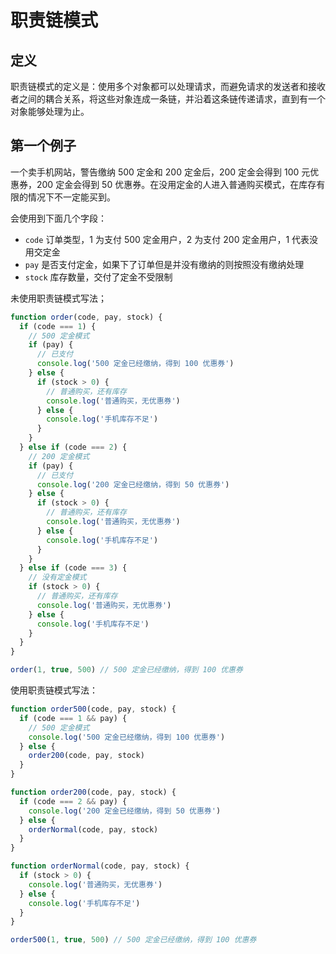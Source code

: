 # 职责链模式

## 定义

职责链模式的定义是：使用多个对象都可以处理请求，而避免请求的发送者和接收者之间的耦合关系，将这些对象连成一条链，并沿着这条链传递请求，直到有一个对象能够处理为止。

## 第一个例子

一个卖手机网站，警告缴纳 500 定金和 200 定金后，200 定金会得到 100 元优惠券，200 定金会得到 50 优惠券。在没用定金的人进入普通购买模式，在库存有限的情况下不一定能买到。

会使用到下面几个字段：

- `code` 订单类型，1 为支付 500 定金用户，2 为支付 200 定金用户，1 代表没用交定金
- `pay` 是否支付定金，如果下了订单但是并没有缴纳的则按照没有缴纳处理
- `stock` 库存数量，交付了定金不受限制

未使用职责链模式写法；

```js
function order(code, pay, stock) {
  if (code === 1) {
    // 500 定金模式
    if (pay) {
      // 已支付
      console.log('500 定金已经缴纳，得到 100 优惠券')
    } else {
      if (stock > 0) {
        // 普通购买，还有库存
        console.log('普通购买，无优惠券')
      } else {
        console.log('手机库存不足')
      }
    }
  } else if (code === 2) {
    // 200 定金模式
    if (pay) {
      // 已支付
      console.log('200 定金已经缴纳，得到 50 优惠券')
    } else {
      if (stock > 0) {
        // 普通购买，还有库存
        console.log('普通购买，无优惠券')
      } else {
        console.log('手机库存不足')
      }
    }
  } else if (code === 3) {
    // 没有定金模式
    if (stock > 0) {
      // 普通购买，还有库存
      console.log('普通购买，无优惠券')
    } else {
      console.log('手机库存不足')
    }
  }
}

order(1, true, 500) // 500 定金已经缴纳，得到 100 优惠券
```

使用职责链模式写法：

```js
function order500(code, pay, stock) {
  if (code === 1 && pay) {
    // 500 定金模式
    console.log('500 定金已经缴纳，得到 100 优惠券')
  } else {
    order200(code, pay, stock)
  }
}

function order200(code, pay, stock) {
  if (code === 2 && pay) {
    console.log('200 定金已经缴纳，得到 50 优惠券')
  } else {
    orderNormal(code, pay, stock)
  }
}

function orderNormal(code, pay, stock) {
  if (stock > 0) {
    console.log('普通购买，无优惠券')
  } else {
    console.log('手机库存不足')
  }
}

order500(1, true, 500) // 500 定金已经缴纳，得到 100 优惠券
```
